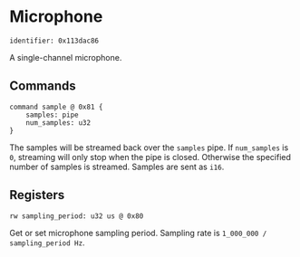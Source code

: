 # Microphone

    identifier: 0x113dac86

A single-channel microphone.

## Commands

    command sample @ 0x81 {
        samples: pipe
        num_samples: u32
    }

The samples will be streamed back over the `samples` pipe.
If `num_samples` is `0`, streaming will only stop when the pipe is closed.
Otherwise the specified number of samples is streamed.
Samples are sent as `i16`.

## Registers

    rw sampling_period: u32 us @ 0x80

Get or set microphone sampling period.
Sampling rate is `1_000_000 / sampling_period Hz`.

